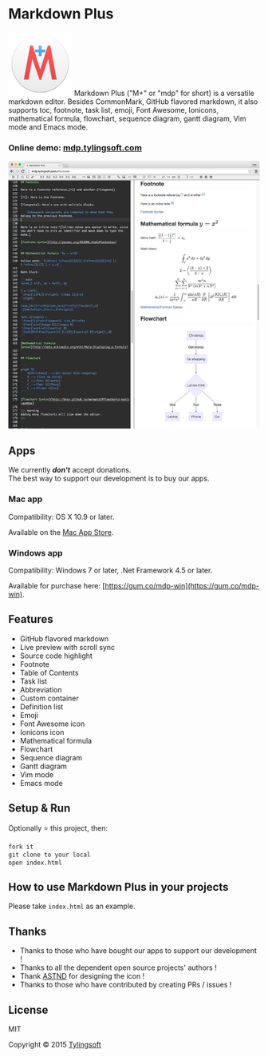 # Markdown Plus

![Markdown Plus](icon.png)
Markdown Plus ("M+" or "mdp" for short) is a versatile markdown editor. Besides CommonMark, GitHub flavored markdown, it also supports toc, footnote, task list, emoji, Font Awesome, Ionicons, mathematical formula, flowchart, sequence diagram, gantt diagram, Vim mode and Emacs mode.


### Online demo: [mdp.tylingsoft.com](http://mdp.tylingsoft.com)


![Markdown Plus](screenshot.png)


## Apps

We currently ***don't*** accept donations.  
The best way to support our development is to buy our apps.

### Mac app

Compatibility: OS X 10.9 or later.

Available on the [Mac App Store](https://itunes.apple.com/us/app/markdown-plus/id972585766?mt=8).

### Windows app

Compatibility: Windows 7 or later, .Net Framework 4.5 or later.

Available for purchase here: [https://gum.co/mdp-win](https://gum.co/mdp-win).


## Features

- GitHub flavored markdown
- Live preview with scroll sync
- Source code highlight
- Footnote
- Table of Contents
- Task list
- Abbreviation
- Custom container
- Definition list
- Emoji
- Font Awesome icon
- Ionicons icon
- Mathematical formula
- Flowchart
- Sequence diagram
- Gantt diagram
- Vim mode
- Emacs mode


## Setup & Run

Optionally :star: this project, then:

```shell
fork it
git clone to your local
open index.html
```


## How to use Markdown Plus in your projects

Please take `index.html` as an example.


## Thanks

- Thanks to those who have bought our apps to support our development !
- Thanks to all the dependent open source projects' authors !
- Thank [ASTND](http://www.weibo.com/236986311) for designing the icon !
- Thanks to those who have contributed by creating PRs / issues !


## License

MIT

Copyright © 2015 [Tylingsoft](https://tylingsoft.com/)
